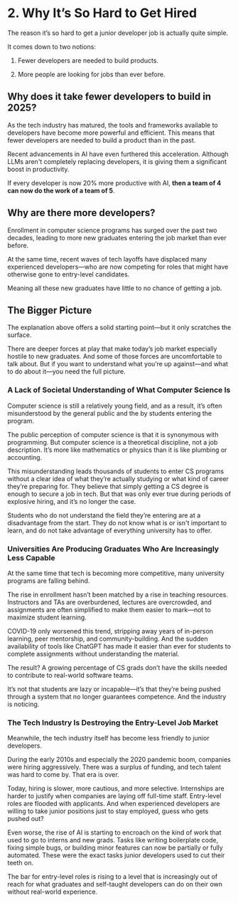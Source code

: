 # 2. Why It’s So Hard to Get Hired

The reason it’s so hard to get a junior developer job is actually quite simple.

It comes down to two notions:

1. Fewer developers are needed to build products.

2. More people are looking for jobs than ever before.

## Why does it take fewer developers to build in 2025?

As the tech industry has matured, the tools and frameworks available to developers have become more powerful and efficient. This means that fewer developers are needed to build a product than in the past.

Recent advancements in AI have even furthered this acceleration. Although LLMs aren't completely replacing developers, it is giving them a significant boost in productivity.

If every developer is now 20% more productive with AI, **then a team of 4 can now do the work of a team of 5**.

## Why are there more developers?

Enrollment in computer science programs has surged over the past two decades, leading to more new graduates entering the job market than ever before.

At the same time, recent waves of tech layoffs have displaced many experienced developers—who are now competing for roles that might have otherwise gone to entry-level candidates.

Meaning all these new graduates have little to no chance of getting a job.

## The Bigger Picture

The explanation above offers a solid starting point—but it only scratches the surface.

There are deeper forces at play that make today’s job market especially hostile to new graduates. And some of those forces are uncomfortable to talk about. But if you want to understand what you’re up against—and what to do about it—you need the full picture.

### A Lack of Societal Understanding of What Computer Science Is

Computer science is still a relatively young field, and as a result, it’s often misunderstood by the general public and the by students entering the program.

The public perception of computer science is that it is synonymous with programming. But computer science is a theoretical discipline, not a job description. It’s more like mathematics or physics than it is like plumbing or accounting.

This misunderstanding leads thousands of students to enter CS programs without a clear idea of what they’re actually studying or what kind of career they’re preparing for. They believe that simply getting a CS degree is enough to secure a job in tech. But that was only ever true during periods of explosive hiring, and it’s no longer the case.

Students who do not understand the field they’re entering are at a disadvantage from the start. They do not know what is or isn't important to learn, and do not take advantage of everything university has to offer.

### Universities Are Producing Graduates Who Are Increasingly Less Capable

At the same time that tech is becoming more competitive, many university programs are falling behind.

The rise in enrollment hasn’t been matched by a rise in teaching resources. Instructors and TAs are overburdened, lectures are overcrowded, and assignments are often simplified to make them easier to mark—not to maximize student learning.

COVID-19 only worsened this trend, stripping away years of in-person learning, peer mentorship, and community-building. And the sudden availability of tools like ChatGPT has made it easier than ever for students to complete assignments without understanding the material.

The result? A growing percentage of CS grads don’t have the skills needed to contribute to real-world software teams.

It’s not that students are lazy or incapable—it’s that they’re being pushed through a system that no longer guarantees competence. And the industry is noticing.

### The Tech Industry Is Destroying the Entry-Level Job Market

Meanwhile, the tech industry itself has become less friendly to junior developers.

During the early 2010s and especially the 2020 pandemic boom, companies were hiring aggressively. There was a surplus of funding, and tech talent was hard to come by. That era is over.

Today, hiring is slower, more cautious, and more selective. Internships are harder to justify when companies are laying off full-time staff. Entry-level roles are flooded with applicants. And when experienced developers are willing to take junior positions just to stay employed, guess who gets pushed out?

Even worse, the rise of AI is starting to encroach on the kind of work that used to go to interns and new grads. Tasks like writing boilerplate code, fixing simple bugs, or building minor features can now be partially or fully automated. These were the exact tasks junior developers used to cut their teeth on.

The bar for entry-level roles is rising to a level that is increasingly out of reach for what graduates and self-taught developers can do on their own without real-world experience.
